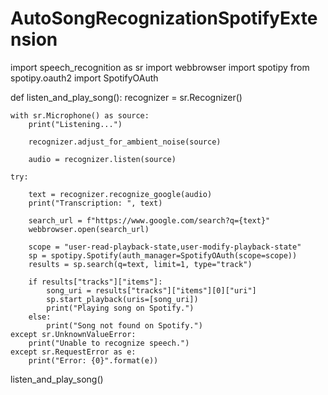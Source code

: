# AutoSongRecognizationSpotifyExtension


import speech_recognition as sr
import webbrowser
import spotipy
from spotipy.oauth2 import SpotifyOAuth

def listen_and_play_song():
    recognizer = sr.Recognizer()

    with sr.Microphone() as source:
        print("Listening...")

        recognizer.adjust_for_ambient_noise(source)

        audio = recognizer.listen(source)

    try:

        text = recognizer.recognize_google(audio)
        print("Transcription: ", text)

        search_url = f"https://www.google.com/search?q={text}"
        webbrowser.open(search_url)

        scope = "user-read-playback-state,user-modify-playback-state"
        sp = spotipy.Spotify(auth_manager=SpotifyOAuth(scope=scope))
        results = sp.search(q=text, limit=1, type="track")

        if results["tracks"]["items"]:
            song_uri = results["tracks"]["items"][0]["uri"]
            sp.start_playback(uris=[song_uri])
            print("Playing song on Spotify.")
        else:
            print("Song not found on Spotify.")
    except sr.UnknownValueError:
        print("Unable to recognize speech.")
    except sr.RequestError as e:
        print("Error: {0}".format(e))

listen_and_play_song()
